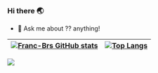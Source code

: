 
### Hi there 🌏

- 💬 Ask me about ?? anything!

| [![Franc-Brs GitHub stats](https://github-readme-stats.vercel.app/api?username=Franc-Brs&show_icons=true&theme=synthwave&count_private=true)](https://github.com/anuraghazra/github-readme-stats)  | [![Top Langs](https://github-readme-stats.vercel.app/api/top-langs/?username=Franc-Brs&langs_count=15&layout=compact&show_icons=true&theme=synthwave)](https://github.com/anuraghazra/github-readme-stats)  | 
|---|---|

![](https://komarev.com/ghpvc/?username=Franc-Brs)
<!--
**Franc-Brs/Franc-Brs** is a ✨ _special_ ✨ repository because its `README.md` (this file) appears on your GitHub profile.

Here are some ideas to get you started:

- 🔭 I’m currently working on ...
- 🌱 I’m currently learning ...
- 👯 I’m looking to collaborate on ...
- 🤔 I’m looking for help with ...
- 💬 Ask me about ...
- 📫 How to reach me: ...
- 😄 Pronouns: ...
- ⚡ Fun fact: ...

[![Franc-Brs GitHub stats](https://github-readme-stats.vercel.app/api?username=Franc-Brs&show_icons=true&theme=synthwave&count_private=true)](https://github.com/anuraghazra/github-readme-stats)


[![Top Langs](https://github-readme-stats.vercel.app/api/top-langs/?username=Franc-Brs&langs_count=15&layout=compact&show_icons=true&theme=synthwave)](https://github.com/anuraghazra/github-readme-stats)

-->
